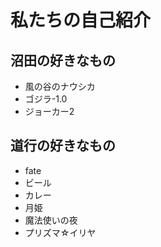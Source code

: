# 私たちの自己紹介


## 沼田の好きなもの

- 風の谷のナウシカ
- ゴジラ-1.0
- ジョーカー2


## 道行の好きなもの
- fate
- ビール
- カレー
- 月姫
- 魔法使いの夜
- プリズマ☆イリヤ


